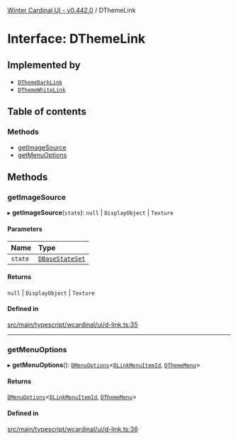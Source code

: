 [Winter Cardinal UI - v0.442.0](../index.md) / DThemeLink

# Interface: DThemeLink

## Implemented by

- [`DThemeDarkLink`](../classes/DThemeDarkLink.md)
- [`DThemeWhiteLink`](../classes/DThemeWhiteLink.md)

## Table of contents

### Methods

- [getImageSource](DThemeLink.md#getimagesource)
- [getMenuOptions](DThemeLink.md#getmenuoptions)

## Methods

### getImageSource

▸ **getImageSource**(`state`): ``null`` \| `DisplayObject` \| `Texture`

#### Parameters

| Name | Type |
| :------ | :------ |
| `state` | [`DBaseStateSet`](DBaseStateSet.md) |

#### Returns

``null`` \| `DisplayObject` \| `Texture`

#### Defined in

[src/main/typescript/wcardinal/ui/d-link.ts:35](https://github.com/winter-cardinal/winter-cardinal-ui/blob/v0.442.0/src/main/typescript/wcardinal/ui/d-link.ts#L35)

___

### getMenuOptions

▸ **getMenuOptions**(): [`DMenuOptions`](DMenuOptions.md)\<[`DLinkMenuItemId`](../index.md#dlinkmenuitemid), [`DThemeMenu`](DThemeMenu.md)\>

#### Returns

[`DMenuOptions`](DMenuOptions.md)\<[`DLinkMenuItemId`](../index.md#dlinkmenuitemid), [`DThemeMenu`](DThemeMenu.md)\>

#### Defined in

[src/main/typescript/wcardinal/ui/d-link.ts:36](https://github.com/winter-cardinal/winter-cardinal-ui/blob/v0.442.0/src/main/typescript/wcardinal/ui/d-link.ts#L36)
